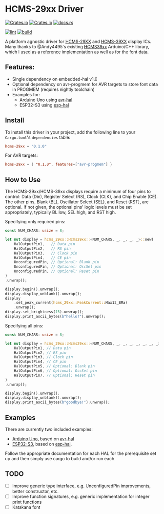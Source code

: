 # HCMS-29xx Driver

[![Crates.io](https://img.shields.io/crates/v/hcms-29xx)](https://crates.io/crates/hcms-29xx)
[![Crates.io](https://img.shields.io/crates/d/hcms-29xx)](https://crates.io/crates/hcms-29xx)
[![docs.rs](https://img.shields.io/docsrs/hcms-29xx)](https://docs.rs/hcms-29xx/latest/hcms-29xx/)

[![lint](https://github.com/nonik0/hcms-29xx/actions/workflows/lint.yml/badge.svg)](https://github.com/nonik0/hcms-29xx/actions/workflows/lint.yml)
[![build](https://github.com/nonik0/hcms-29xx/actions/workflows/build.yml/badge.svg)](https://github.com/nonik0/hcms-29xx/actions/workflows/build.yml)

A platform agnostic driver for [HCMS-29XX](https://docs.broadcom.com/doc/HCMS-29xx-Series-High-Performance-CMOS-5-x-7-Alphanumeric-Displays) and [HCMS-39XX](https://docs.broadcom.com/doc/AV02-0868EN) display ICs. Many thanks to @Andy4495's existing [HCMS39xx](https://github.com/Andy4495/HCMS39xx) Arduino/C++ library, which I used as a reference implementation as well as for the font data.

## Features:
 * Single dependency on embedded-hal v1.0
 * Optional dependency on avr-progmem for AVR targets to store font data in PROGMEM (requires nightly toolchain)
 * Examples for:
     * Arduino Uno using [avr-hal](https://github.com/Rahix/avr-hal)
     * ESP32-S3 using [esp-hal](https://github.com/esp-rs/esp-hal)

## Install
To install this driver in your project, add the following line to your `Cargo.toml`'s `dependencies` table:

```toml
hcms-29xx = "0.1.0"
```

For AVR targets:

```toml
hcms-29xx = { "0.1.0", features=["avr-progmem"] }
```

## How to Use

The HCMS-29xx/HCMS-39xx displays require a minimum of four pins to control: Data (Din), Register Select (RS), Clock (CLK), and Chip Enable (CE). The other pins, Blank (BL), Oscillator Select (SEL), and Reset (RST), are optional. If not given, the optional pins' logic levels must be set appropriately, typically BL low, SEL high, and RST high.

Specifying only required pins:

```rust
const NUM_CHARS: usize = 8;

let mut display = hcms_29xx::Hcms29xx::<NUM_CHARS, _, _, _, _>::new(
    HalOutputPin1,   // Data pin
    HalOutputPin2,   // RS pin
    HalOutputPin3,   // Clock pin
    HalOutputPin4,   // CE pin
    UnconfiguredPin, // Optional: Blank pin
    UnconfiguredPin, // Optional: OscSel pin
    UnconfiguredPin, // Optional: Reset pin
)
.unwrap();

display.begin().unwrap();
display.display_unblank().unwrap();
display
    .set_peak_current(hcms_29xx::PeakCurrent::Max12_8Ma)
    .unwrap();
display.set_brightness(15).unwrap();
display.print_ascii_bytes(b"hello!").unwrap();
```

Specifying all pins:

```rust
const NUM_CHARS: usize = 8;

let mut display = hcms_29xx::Hcms29xx::<NUM_CHARS, _, _, _, _, _, _, _>::new(
    HalOutputPin1, // Data pin
    HalOutputPin2, // RS pin
    HalOutputPin3, // Clock pin
    HalOutputPin4, // CE pin
    HalOutputPin5, // Optional: Blank pin
    HalOutputPin6, // Optional: OscSel pin
    HalOutputPin7, // Optional: Reset pin
)
.unwrap();

display.begin().unwrap();
display.display_unblank().unwrap();
display.print_ascii_bytes(b"goodbye!").unwrap();
```

## Examples

There are currently two included examples:
- [Arduino Uno](examples/arduino-uno/), based on [avr-hal](https://github.com/Rahix/avr-hal/)
- [ESP32-S3](examples/esp32-s3/), based on [esp-hal](https://github.com/esp-rs/esp-hal).

Follow the appropriate documentation for each HAL for the prerequisite set up and then simply use cargo to build and/or run each.

## TODO
- [ ] Improve generic type interface, e.g. UnconfiguredPin improvements, better constructor, etc.
- [ ] Improve function signatures, e.g. generic implementation for integer print functions
- [ ] Katakana font